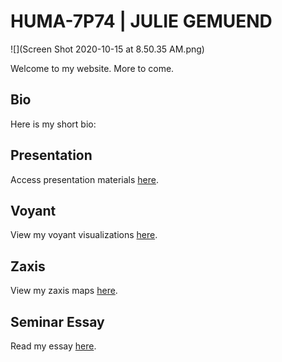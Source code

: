 # HUMA-7P74 | JULIE GEMUEND

![](Screen Shot 2020-10-15 at 8.50.35 AM.png)

Welcome to my website. More to come.

## Bio

Here is my short bio:

## Presentation

Access presentation materials [here](presentation).

## Voyant

View my voyant visualizations [here](voyant).

## Zaxis

View my zaxis maps [here](zaxis).

## Seminar Essay

Read my essay [here](essay).
